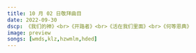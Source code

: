 ```yaml
---
title: 10 月 02 日敬拜曲目
date: 2022-09-30
dscp: 《我们的神》<br>《开路者》<br>《活在我们里面》<br>《何等恩典》
image: preview
songs: [wmds,klz,hzwmlm,hded]
---
```


